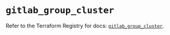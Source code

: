 # `gitlab_group_cluster`

Refer to the Terraform Registry for docs: [`gitlab_group_cluster`](https://registry.terraform.io/providers/gitlabhq/gitlab/18.4.0/docs/resources/group_cluster).
